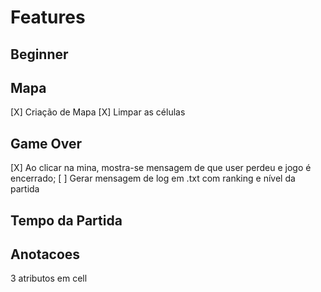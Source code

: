 # Features

## Beginner

## Mapa
[X] Criação de Mapa 
[X] Limpar as células

## Game Over
[X] Ao clicar na mina, mostra-se mensagem de que user perdeu e jogo é encerrado;
[ ] Gerar mensagem de log em .txt com ranking e nível da partida

## Tempo da Partida


## Anotacoes
3 atributos em cell
